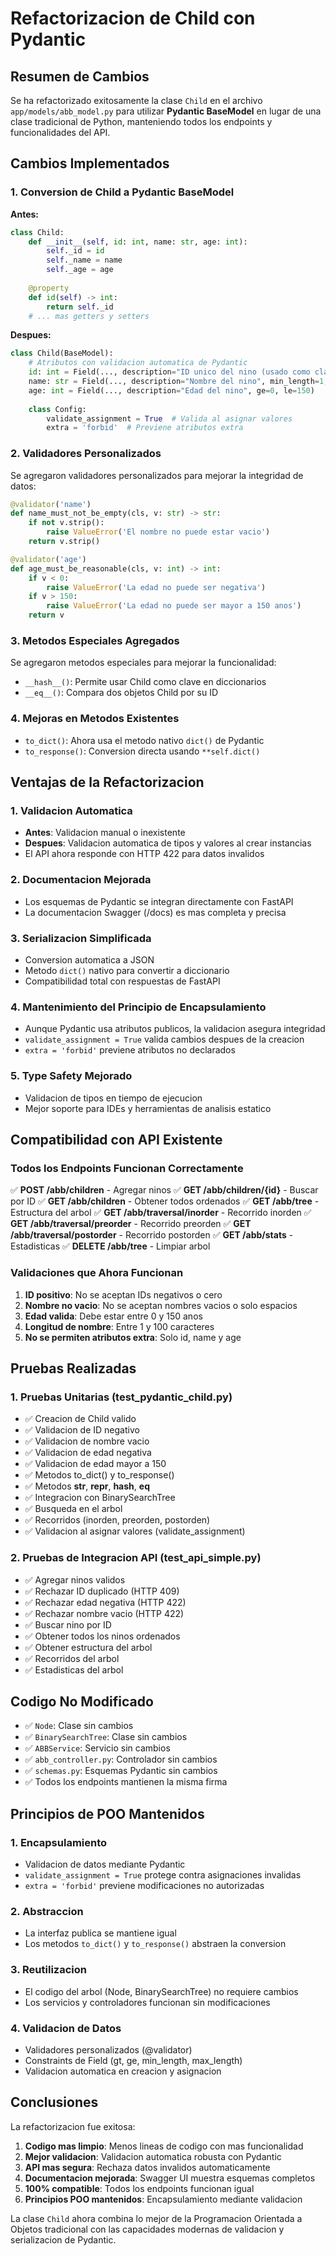 # Refactorizacion de Child con Pydantic

## Resumen de Cambios

Se ha refactorizado exitosamente la clase `Child` en el archivo `app/models/abb_model.py` para utilizar **Pydantic BaseModel** en lugar de una clase tradicional de Python, manteniendo todos los endpoints y funcionalidades del API.

## Cambios Implementados

### 1. Conversion de Child a Pydantic BaseModel

**Antes:**
```python
class Child:
    def __init__(self, id: int, name: str, age: int):
        self._id = id
        self._name = name
        self._age = age
    
    @property
    def id(self) -> int:
        return self._id
    # ... mas getters y setters
```

**Despues:**
```python
class Child(BaseModel):
    # Atributos con validacion automatica de Pydantic
    id: int = Field(..., description="ID unico del nino (usado como clave del ABB)", gt=0)
    name: str = Field(..., description="Nombre del nino", min_length=1, max_length=100)
    age: int = Field(..., description="Edad del nino", ge=0, le=150)
    
    class Config:
        validate_assignment = True  # Valida al asignar valores
        extra = 'forbid'  # Previene atributos extra
```

### 2. Validadores Personalizados

Se agregaron validadores personalizados para mejorar la integridad de datos:

```python
@validator('name')
def name_must_not_be_empty(cls, v: str) -> str:
    if not v.strip():
        raise ValueError('El nombre no puede estar vacio')
    return v.strip()

@validator('age')
def age_must_be_reasonable(cls, v: int) -> int:
    if v < 0:
        raise ValueError('La edad no puede ser negativa')
    if v > 150:
        raise ValueError('La edad no puede ser mayor a 150 anos')
    return v
```

### 3. Metodos Especiales Agregados

Se agregaron metodos especiales para mejorar la funcionalidad:

- `__hash__()`: Permite usar Child como clave en diccionarios
- `__eq__()`: Compara dos objetos Child por su ID

### 4. Mejoras en Metodos Existentes

- `to_dict()`: Ahora usa el metodo nativo `dict()` de Pydantic
- `to_response()`: Conversion directa usando `**self.dict()`

## Ventajas de la Refactorizacion

### 1. Validacion Automatica
- **Antes**: Validacion manual o inexistente
- **Despues**: Validacion automatica de tipos y valores al crear instancias
- El API ahora responde con HTTP 422 para datos invalidos

### 2. Documentacion Mejorada
- Los esquemas de Pydantic se integran directamente con FastAPI
- La documentacion Swagger (/docs) es mas completa y precisa

### 3. Serializacion Simplificada
- Conversion automatica a JSON
- Metodo `dict()` nativo para convertir a diccionario
- Compatibilidad total con respuestas de FastAPI

### 4. Mantenimiento del Principio de Encapsulamiento
- Aunque Pydantic usa atributos publicos, la validacion asegura integridad
- `validate_assignment = True` valida cambios despues de la creacion
- `extra = 'forbid'` previene atributos no declarados

### 5. Type Safety Mejorado
- Validacion de tipos en tiempo de ejecucion
- Mejor soporte para IDEs y herramientas de analisis estatico

## Compatibilidad con API Existente

### Todos los Endpoints Funcionan Correctamente

✅ **POST /abb/children** - Agregar ninos
✅ **GET /abb/children/{id}** - Buscar por ID
✅ **GET /abb/children** - Obtener todos ordenados
✅ **GET /abb/tree** - Estructura del arbol
✅ **GET /abb/traversal/inorder** - Recorrido inorden
✅ **GET /abb/traversal/preorder** - Recorrido preorden
✅ **GET /abb/traversal/postorder** - Recorrido postorden
✅ **GET /abb/stats** - Estadisticas
✅ **DELETE /abb/tree** - Limpiar arbol

### Validaciones que Ahora Funcionan

1. **ID positivo**: No se aceptan IDs negativos o cero
2. **Nombre no vacio**: No se aceptan nombres vacios o solo espacios
3. **Edad valida**: Debe estar entre 0 y 150 anos
4. **Longitud de nombre**: Entre 1 y 100 caracteres
5. **No se permiten atributos extra**: Solo id, name y age

## Pruebas Realizadas

### 1. Pruebas Unitarias (test_pydantic_child.py)
- ✅ Creacion de Child valido
- ✅ Validacion de ID negativo
- ✅ Validacion de nombre vacio
- ✅ Validacion de edad negativa
- ✅ Validacion de edad mayor a 150
- ✅ Metodos to_dict() y to_response()
- ✅ Metodos __str__, __repr__, __hash__, __eq__
- ✅ Integracion con BinarySearchTree
- ✅ Busqueda en el arbol
- ✅ Recorridos (inorden, preorden, postorden)
- ✅ Validacion al asignar valores (validate_assignment)

### 2. Pruebas de Integracion API (test_api_simple.py)
- ✅ Agregar ninos validos
- ✅ Rechazar ID duplicado (HTTP 409)
- ✅ Rechazar edad negativa (HTTP 422)
- ✅ Rechazar nombre vacio (HTTP 422)
- ✅ Buscar nino por ID
- ✅ Obtener todos los ninos ordenados
- ✅ Obtener estructura del arbol
- ✅ Recorridos del arbol
- ✅ Estadisticas del arbol

## Codigo No Modificado

- ✅ `Node`: Clase sin cambios
- ✅ `BinarySearchTree`: Clase sin cambios
- ✅ `ABBService`: Servicio sin cambios
- ✅ `abb_controller.py`: Controlador sin cambios
- ✅ `schemas.py`: Esquemas Pydantic sin cambios
- ✅ Todos los endpoints mantienen la misma firma

## Principios de POO Mantenidos

### 1. Encapsulamiento
- Validacion de datos mediante Pydantic
- `validate_assignment = True` protege contra asignaciones invalidas
- `extra = 'forbid'` previene modificaciones no autorizadas

### 2. Abstraccion
- La interfaz publica se mantiene igual
- Los metodos `to_dict()` y `to_response()` abstraen la conversion

### 3. Reutilizacion
- El codigo del arbol (Node, BinarySearchTree) no requiere cambios
- Los servicios y controladores funcionan sin modificaciones

### 4. Validacion de Datos
- Validadores personalizados (@validator)
- Constraints de Field (gt, ge, min_length, max_length)
- Validacion automatica en creacion y asignacion

## Conclusiones

La refactorizacion fue exitosa:

1. **Codigo mas limpio**: Menos lineas de codigo con mas funcionalidad
2. **Mejor validacion**: Validacion automatica robusta con Pydantic
3. **API mas segura**: Rechaza datos invalidos automaticamente
4. **Documentacion mejorada**: Swagger UI muestra esquemas completos
5. **100% compatible**: Todos los endpoints funcionan igual
6. **Principios POO mantenidos**: Encapsulamiento mediante validacion

La clase `Child` ahora combina lo mejor de la Programacion Orientada a Objetos tradicional con las capacidades modernas de validacion y serializacion de Pydantic.

